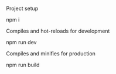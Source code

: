Project setup

npm i

Compiles and hot-reloads for development

npm run dev 

Compiles and minifies for production

npm run build
